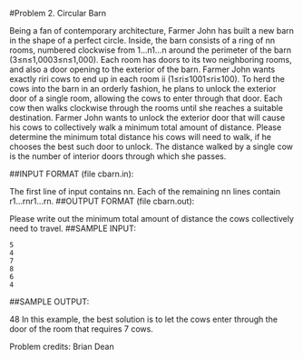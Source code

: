 #Problem 2. Circular Barn

Being a fan of contemporary architecture, Farmer John has built a new barn in the shape of a perfect circle. Inside, the barn consists of a ring of nn rooms, numbered clockwise from 1…n1…n around the perimeter of the barn (3≤n≤1,0003≤n≤1,000). Each room has doors to its two neighboring rooms, and also a door opening to the exterior of the barn.
Farmer John wants exactly riri cows to end up in each room ii (1≤ri≤1001≤ri≤100). To herd the cows into the barn in an orderly fashion, he plans to unlock the exterior door of a single room, allowing the cows to enter through that door. Each cow then walks clockwise through the rooms until she reaches a suitable destination. Farmer John wants to unlock the exterior door that will cause his cows to collectively walk a minimum total amount of distance. Please determine the minimum total distance his cows will need to walk, if he chooses the best such door to unlock. The distance walked by a single cow is the number of interior doors through which she passes.

##INPUT FORMAT (file cbarn.in):

The first line of input contains nn. Each of the remaining nn lines contain r1…rnr1…rn.
##OUTPUT FORMAT (file cbarn.out):

Please write out the minimum total amount of distance the cows collectively need to travel.
##SAMPLE INPUT:
```
5
4
7
8
6
4
```
##SAMPLE OUTPUT:

48
In this example, the best solution is to let the cows enter through the door of the room that requires 7 cows.

Problem credits: Brian Dean